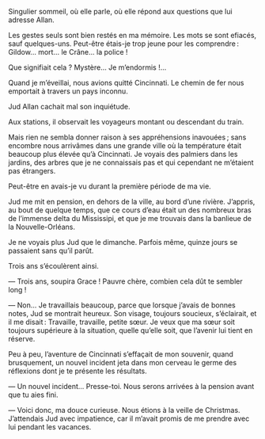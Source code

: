 Singulier sommeil, où elle parle, où elle répond aux questions que lui adresse Allan.

Les gestes seuls sont bien restés en ma mémoire. Les mots se sont efiacés, sauf quelques-uns. Peut-être étais-je trop jeune pour les comprendre : Gildow... mort... le Crâne... la police !

Que signifiait cela ? Mystère... Je m’endormis !...

Quand je m’éveillai, nous avions quitté Cincinnati. Le chemin de fer
nous emportait à travers un pays inconnu.

Jud Allan cachait mal son inquiétude.

Aux stations, il observait les voyageurs montant ou descendant du train.

Mais rien ne sembla donner raison à ses appréhensions inavouées ; sans
encombre nous arrivâmes dans une grande ville où la température était
beaucoup plus élevée qu’à Cincinnati. Je voyais des palmiers dans les jardins, des arbres que je ne connaissais pas et qui cependant ne m’étaient pas étrangers.

Peut-être en avais-je vu durant la première période de ma vie.

Jud me mit en pension, en dehors de la ville, au bord d’une rivière.
J’appris, au bout de quelque temps, que ce cours d’eau était un des nombreux bras de l’immense delta du Mississipi, et que je me trouvais dans la banlieue de la Nouvelle-Orléans.

Je ne voyais plus Jud que le dimanche. Parfois même, quinze jours se
passaient sans qu’il parût.

Trois ans s’écoulèrent ainsi.

— Trois ans, soupira Grace ! Pauvre chère, combien cela dût te sembler
long !

— Non... Je travaillais beaucoup, parce que lorsque j’avais de bonnes
notes, Jud se montrait heureux. Son visage, toujours soucieux, s’éclairait, et il me disait : Travaille, travaille, petite sœur. Je veux que ma sœur soit toujours supérieure à la situation, quelle qu’elle soit, que l’avenir lui tient en réserve.

Peu à peu, l’aventure de Cincinnati s’effaçait de mon souvenir, quand
brusquement, un nouvel incident jeta dans mon cerveau le germe des
réflexions dont je te présente les résultats.

— Un nouvel incident... Presse-toi. Nous serons arrivées à la pension
avant que tu aies fini.

— Voici donc, ma douce curieuse. Nous étions à la veille de Christmas.
J’attendais Jud avec impatience, car il m’avait promis de me prendre avec lui pendant les vacances.
